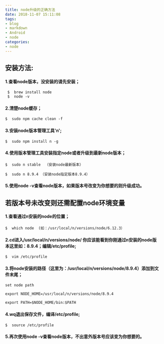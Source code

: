 ```yaml
---
title: node升级的正确方法
date: 2018-11-07 15:11:08
tags:
- blog
- markdown
- Android
- node
categories:
- node
---
```


## 安装方法:

#### 1.查看node版本，没安装的请先安装；
```
 $  brew install node
 $  node -v
```
#### 2.清楚node缓存；
```
$  sudo npm cache clean -f  
```
#### 3.安装node版本管理工具'n';
```
$  sudo npm install n -g
```
<!--more-->

#### 4.使用版本管理工具安装指定node或者升级到最新node版本；

```
$  sudo n stable  （安装node最新版本）

$  sudo n 8.9.4 （安装node指定版本8.9.4）
```
#### 5.使用node -v查看node版本，如果版本号改变为你想要的则升级成功。

## 若版本号未改变则还需配置node环境变量
#### 1.查看通过n安装的node的位置；
```
$  which node  (如：/usr/local/n/versions/node/6.12.3）
```
#### 2.cd进入/usr/local/n/versions/node/ 你应该能看到你刚通过n安装的node版本这里如：8.9.4；编辑/etc/profile;
```
$  vim /etc/profile
```
#### 3.将node安装的路径（这里为：/usr/local/n/versions/node/8.9.4）添加到文件末尾；
```
set node path

export NODE_HOME=/usr/local/n/versions/node/8.9.4

export PATH=$NODE_HOME/bin:$PATH
```
#### 4.wq退出保存文件，编译/etc/profile;
```
$  source /etc/profile
```
#### 5.再次使用node -v查看node版本，不出意外版本号应该变为你想要的。